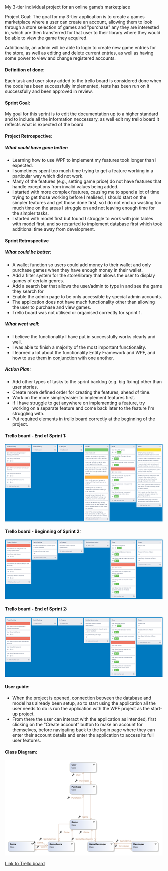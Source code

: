 My 3-tier individual project for an online game’s marketplace

Project Goal:
The goal for my 3-tier application is to create a games marketplace where a user can create an account, allowing them to look through a store selection of games and "purchase" any they are interested in, which are then transferred for that user to their library where they would be able to view the game they acquired.

Additionally, an admin will be able to login to create new game entries for the store, as well as editing and delete current entries, as well as having some power to view and change registered accounts.

#### Definition of done:

Each task and user story added to the trello board is considered done when the code has been successfully implemented, tests has been run on it successfully and been approved in review.


#### Sprint Goal:

My goal for this sprint is to edit the documentation up to a higher standard and to include all the information neccessary, as well edit my trello board it reflects what is expected of the board

#### Project Retrospective:

##### What could have gone better:
-	Learning how to use WPF to implement my features took longer than I expected.
-	I sometimes spent too much time trying to get a feature working in a particular way which did not work.
-	Many of the features (e.g., setting game price) do not have features that handle exceptions from invalid values being added.
-	I started with more complex features, causing me to spend a lot of time trying to get those working before I realised, I should start on the simpler features and get those done first, so I do not end up wasting too much time on the areas I struggle on and not leaving enough time for the simpler tasks.
-	I started with model first but found I struggle to work with join tables with model first, and so restarted to implement database first which took additional time away from development.

#### Sprint Retrospective

##### What could be better:
-	A wallet function so users could add money to their wallet and only purchase games when they have enough money in their wallet.
-	Add a filter system for the store/library that allows the user to display games of certain genres.
-	Add a search bar that allows the user/admin to type in and see the game they search for
-	Enable the admin page to be only accessible by special admin accounts.
-	The application does not have much functionality other than allowing the user to purchase and view games.
-	Trello board was not utilised or organised correctly for sprint 1.

##### What went well:
-	I believe the functionality I have put in successfully works clearly and well.
-	I was able to finish a majority of the most important functionality.
-	I learned a lot about the functionality Entity Framework and WPF, and how to use them in conjunction with one another.

##### Action Plan:
-	Add other types of tasks to the sprint backlog (e.g. big fixing) other than user stories.
-	Create more defined order for creating the features, ahead of time.
- Work on the more simple/easier to implement features first.
- If I have struggle to get anywhere on implementing a feature, try working on a separate feature and come back later to the feature I'm struggling with.
 - Put required elements in trello board correctly at the beginning of the project.

#### Trello board - End of Sprint 1:
![trello board](TrelloBoard.png)

#### Trello board - Beginning of Sprint 2:
![trello board](TrelloBoard2.png)

#### Trello board - End of Sprint 2:
![trello board](TrelloBoard3.png)

#### User guide:
-	When the project is opened, connection between the database and model has already been setup, so to start using the application all the user needs to do is run the application with the WPF project as the start-up project.
-	From there the user can interact with the application as intended, first clicking on the “Create account” button to make an account for themselves, before navigating back to the login page where they can enter their account details and enter the application to access its full user features.

#### Class Diagram:
![class diagram](classDiagram2.png)

[Link to Trello board](https://trello.com/b/ieQGAace/3-layer-project)
